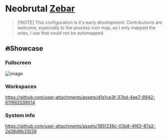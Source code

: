 # Neobrutal [Zebar](https://github.com/glzr-io/zebar)  

> [!NOTE] This configuration is it's early development. Contributions are
> welcome, especially to the process icon map, as I only mapped the ones, I use
> that could not be automapped.

## 🔥Showcase

### Fullscreen

![image](https://github.com/adriankarlen/neobrutal-zebar/blob/15014ee3b4f8fdd22d8ab7d173c7d80fc6853ae0/misc/fullscreen.png)
### Workspaces

https://github.com/user-attachments/assets/d1e1ce3f-37bd-4ee7-8942-611992039014

### System info

https://github.com/user-attachments/assets/185f238c-03b8-4f63-87a2-2d36d6b31039
